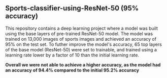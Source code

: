 ## Sports-classifier-using-ResNet-50 (95% accuracy)

This repository contains a deep learning project where a model was built using the base layers of pre-trained ResNet-50 model. The model was trained on 13,000 images of sports images and achieved an accuracy of 95% on the test set.
To futher improve the model's accuracy, 65 top layers of the base model (ResNet-50) were set to trainable, and trained using a learning rate lower by a factor of 10 than the initial learning rate.

**Overall we were not able to achieve a higher accuracy, as the model had an accuracy of 94.4% compared to the initial 95.2% accuracy**

